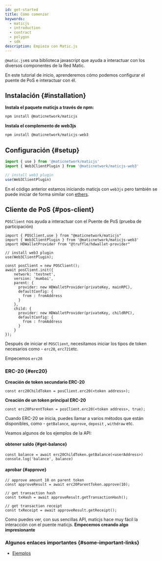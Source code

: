 ```yaml
---
id: get-started
title: Cómo comenzar
keywords:
  - maticjs
  - introduction
  - contract
  - polygon
  - sdk
description: Empieza con Matic.js
---
```


`@matic.js`es una biblioteca javascript que ayuda a interactuar con los diversos componentes de la Red Matic.

En este tutorial de inicio, aprenderemos cómo podemos configurar el puente de PoS e interactuar con él.

## Instalación {#installation}

**Instala el paquete maticjs a través de npm:**

```bash
npm install @maticnetwork/maticjs
```

**Instala el complemento de web3js**

```bash
npm install @maticnetwork/maticjs-web3
```

## Configuración {#setup}

```javascript
import { use } from '@maticnetwork/maticjs'
import { Web3ClientPlugin } from '@maticnetwork/maticjs-web3'

// install web3 plugin
use(Web3ClientPlugin)
```

En el código anterior estamos iniciando maticjs con `web3js` pero también se puede iniciar de forma similar con [ethers](/docs/develop/ethereum-polygon/matic-js/setup/ethers).

## Cliente de PoS {#pos-client}

`POSClient` nos ayuda a interactuar con el Puente de PoS (prueba de participación)

```
import { POSClient,use } from "@maticnetwork/maticjs"
import { Web3ClientPlugin } from '@maticnetwork/maticjs-web3'
import HDWalletProvider from "@truffle/hdwallet-provider"

// install web3 plugin
use(Web3ClientPlugin);

const posClient = new POSClient();
await posClient.init({
    network: 'testnet',
    version: 'mumbai',
    parent: {
      provider: new HDWalletProvider(privateKey, mainRPC),
      defaultConfig: {
        from : fromAddress
      }
    },
    child: {
      provider: new HDWalletProvider(privateKey, childRPC),
      defaultConfig: {
        from : fromAddress
      }
    }
});

```

Después de iniciar el `POSClient`, necesitamos iniciar los tipos de token necesarios como - `erc20`, `erc721`etc.

Empecemos `erc20`

### ERC-20 {#erc20}

**Creación de token secundario ERC-20**

```
const erc20ChildToken = posClient.erc20(<token address>);
```

**Creación de un token principal ERC-20**

```
const erc20ParentToken = posClient.erc20(<token address>, true);

```

Cuando ERC-20 se inicia, puedes llamar a varios métodos que están disponibles, como - `getBalance`, `approve`, `deposit` , `withdraw` etc.

Veamos algunos de los ejemplos de la API:

#### obtener saldo {#get-balance}

```
const balance = await erc20ChildToken.getBalance(<userAddress>)
console.log('balance', balance)
```

#### aprobar {#approve}

```
// approve amount 10 on parent token
const approveResult = await erc20ParentToken.approve(10);

// get transaction hash
const txHash = await approveResult.getTransactionHash();

// get transaction receipt
const txReceipt = await approveResult.getReceipt();
```


Como puedes ver, con sus sencillas API, maticjs hace muy fácil la interacción con el puente maticjs. **Empecemos creando algo impresionante**

### Algunos enlaces importantes {#some-important-links}

- [Ejemplos](https://github.com/maticnetwork/matic.js/tree/master/examples)
